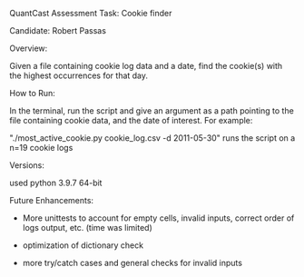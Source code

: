 QuantCast Assessment Task: Cookie finder

Candidate: Robert Passas


Overview:

Given a file containing cookie log data and a date, find the cookie(s) with the highest occurrences for that day. 

How to Run:

In the terminal, run the script and give an argument as a path pointing to the file containing cookie data, and the date of interest. 
For example:



"./most_active_cookie.py cookie_log.csv -d 2011-05-30"
runs the script on a n=19 cookie logs


Versions:

used python 3.9.7 64-bit



Future Enhancements:

- More unittests to account for empty cells, invalid inputs, correct order of logs output, etc. (time was limited)

- optimization of dictionary check

- more try/catch cases and general checks for invalid inputs

